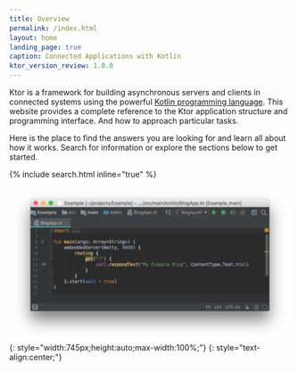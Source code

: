 ```yaml
---
title: Overview
permalink: /index.html
layout: home
landing_page: true
caption: Connected Applications with Kotlin
ktor_version_review: 1.0.0
---
```


Ktor is a framework for building asynchronous servers and clients in connected systems using the powerful [Kotlin programming language](https://kotlinlang.org). 
This website provides a complete reference to the Ktor application structure and programming interface. And how to approach particular tasks.

Here is the place to find the answers you are looking for and learn all about how it works.
Search for information or explore the sections below to get started. 


{% include search.html inline="true" %} 

![Ktor Example](/what-is-ktor-shadow.png){: style="width:745px;height:auto;max-width:100%;"}
{: style="text-align:center;"}
